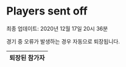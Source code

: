 # Players sent off
최종 업데이트: 2020년 12월 17일 20시 36분


경기 중 오류가 발생하는 경우 자동으로 퇴장됩니다.


| 퇴장된 참가자 |
|:---:|